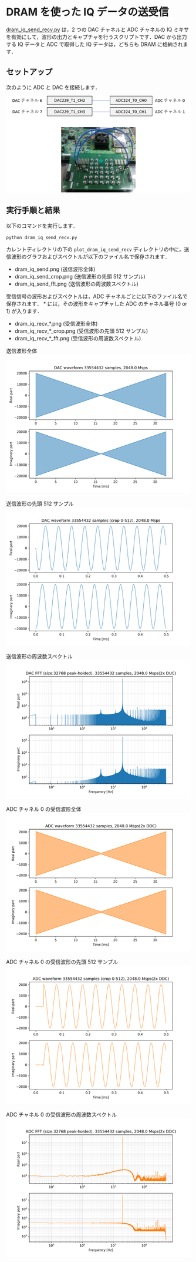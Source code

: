 # DRAM を使った IQ データの送受信

[dram_iq_send_recv.py](./dram_iq_send_recv.py) は，2 つの DAC チャネルと ADC チャネルの IQ ミキサを有効にして，波形の出力とキャプチャを行うスクリプトです．DAC から出力する IQ データと ADC で取得した IQ データは，どちらも DRAM に格納されます．

## セットアップ

次のように ADC と DAC を接続します．  

![セットアップ](./../../docs/images/dac_adc_setup-2.png)


## 実行手順と結果

以下のコマンドを実行します．

```
python dram_iq_send_recv.py
```

カレントディレクトリの下の `plot_dram_iq_send_recv` ディレクトリの中に，送信波形のグラフおよびスペクトルが以下のファイル名で保存されます．

- dram_iq_send.png (送信波形全体)
- dram_iq_send_crop.png (送信波形の先頭 512 サンプル)
- dram_iq_send_fft.png (送信波形の周波数スペクトル)

受信信号の波形およびスペクトルは，ADC チャネルごとに以下のファイル名で保存されます．
\* には，その波形をキャプチャした ADC のチャネル番号 (0 or 1) が入ります．
- dram_iq_recv_*.png (受信波形全体)
- dram_iq_recv_*_crop.png (受信波形の先頭 512 サンプル)
- dram_iq_recv_*_fft.png (受信波形の周波数スペクトル)

送信波形全体  
![送信波形全体](images/dram_iq_send.png)

送信波形の先頭 512 サンプル  
![送信波形の先頭 512 サンプル](images/dram_iq_send_crop.png)

送信波形の周波数スペクトル  
![送信波形の周波数スペクトル](images/dram_iq_send_fft.png)

ADC チャネル 0 の受信波形全体  
![受信波形全体](images/dram_iq_recv_0.png)

ADC チャネル 0 の受信波形の先頭 512 サンプル  
![受信波形の先頭 512 サンプル](images/dram_iq_recv_0_crop.png)

ADC チャネル 0 の受信波形の周波数スペクトル  
![受信波形の周波数スペクトル](images/dram_iq_recv_0_fft.png)
